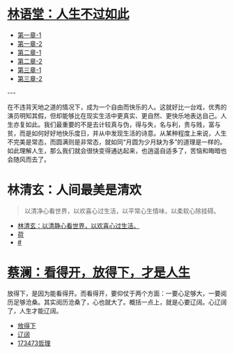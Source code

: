 <link href="../../css/style.css" rel="stylesheet" type="text/css" />

# [林语堂：人生不过如此](http://m.99csw.com/book/420/)

<div class="">

+ [第一章-1](http://m.99csw.com/book/420/14989.html)
+ [第一章-2](http://m.99csw.com/book/420/14990.html)
+ [第二章-1](http://m.99csw.com/book/420/14991.html)
+ [第二章-2](http://m.99csw.com/book/420/14992.html)
+ [第三章-1](http://m.99csw.com/book/420/14993.html)
+ [第三章-2](http://m.99csw.com/book/420/14994.html)

</div>

<span class="r">---

<div class="p">

<span class="wavy">在不违背天地之道的情况下，成为一个自由而快乐的人。这就好比一台戏，优秀的演员明知其假，但却能够比在现实生活中更真实、更自然、更快乐地表达自己。人生亦复如此。我们最重要的不是去计较真与伪，得与失，名与利，贵与贱，富与贫，而是如何好好地快乐度日，并从中发现生活的诗意。从某种程度上来说，人生不完美是常态，而圆满则是非常态，就如同“月圆为少月缺为多”的道理是一样的。如此理解人生，那么我们就会很快变得通达起来，也逍遥自适多了，苦恼和晦暗也会随风而去了。

</div>

<div style='page-break-after:always;'></div>

# 林清玄：人间最美是清欢

> <span class="wavy">以清净心看世界，以欢喜心过生活，以平常心生情味，以柔软心除挂碍。

+ [林清玄：以清静心看世界，以欢喜心过生活。](http://m.99csw.com/book/420/1499.html)
+ [荷](http://m.99csw.com/book/420/1499.html)
+ [#](http://m.99csw.com/book/420/1499.html)

<div style='page-break-after:always;'></div>

# [蔡澜：看得开，放得下，才是人生](#)

<div class="p">

<span class="wavy">放得下，是因为能看得开。而看得开，要仰仗于两个方面：一要心足够大，一要阅历足够沧桑。其实阅历沧桑了，心也就大了。概括一点上，就是心要辽阔。心辽阔了，人生才能辽阔。

</div>

+ [放得下](http://blog.sina.cn/dpool/blog/s/blog_5fc8cfd70102xeh8.html)
+ [辽阔](http://m.99csw.com/book/420/1499.html)
+ [173473哲理](http://m.99csw.com/book/420/1499.html)

